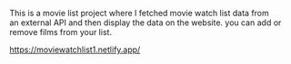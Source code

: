This is a movie list project where I fetched movie watch list data from          
an external API and then display the data on the website. you can add or remove films from your list.                                                                                                                       
  
https://moviewatchlist1.netlify.app/      
